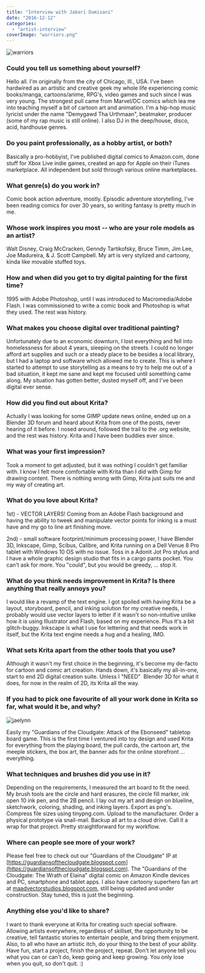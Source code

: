 ```yaml
---
title: "Interview with Jabari Dumisani"
date: "2016-12-12"
categories: 
  - "artist-interview"
coverImage: "warriors.png"
---
```


![warriors](/images/posts/2016/warriors.png)

### Could you tell us something about yourself?

Hello all. I'm originally from the city of Chicago, Ill., USA. I've been hardwired as an artistic and creative geek my whole life experiencing comic books/manga, cartoons/anime, RPG's, video games and such since I was very young. The strongest pull came from Marvel/DC comics which lea me into teaching myself a bit of cartoon art and animation. I'm a hip-hop music lyricist under the name "Demygawd Tha Urthmaan", beatmaker, producer (some of my rap music is still online). I also DJ in the deep/house, disco, acid, hardhouse genres.

### Do you paint professionally, as a hobby artist, or both?

Basically a pro-hobbyist, I've published digital comics to Amazon.com, done stuff for Xbox Live indie games, created an app for Apple on their iTunes marketplace. All independent but sold through various online marketplaces.

### What genre(s) do you work in?

Comic book action adventure, mostly. Episodic adventure storytelling, I've been reading comics for over 30 years, so writing fantasy is pretty much in me.

### Whose work inspires you most -- who are your role models as an artist?

Walt Disney, Craig McCracken, Genndy Tartikofsky, Bruce Timm, Jim Lee, Joe Madureira, & J. Scott Campbell. My art is very stylized and cartoony, kinda like movable stuffed toys.

### How and when did you get to try digital painting for the first time?

1995 with Adobe Photoshop, until I was introduced to Macromedia/Adobe Flash. I was commissioned to write a comic book and Photoshop is what they used. The rest was history.

### What makes you choose digital over traditional painting?

Unfortunately due to an economic downturn, I lost everything and fell into homelessness for about 4 years, sleeping on the streets. I could no longer afford art supplies and such or a steady place to be besides a local library, but I had a laptop and software which allowed me to create. This is where I started to attempt to use storytelling as a means to try to help me out of a bad situation, it kept me sane and kept me focused until something came along. My situation has gotten better, dusted myself off, and I've been digital ever sense.

### How did you find out about Krita?

Actually I was looking for some GIMP update news online, ended up on a Blender 3D forum and heard about Krita from one of the posts, never hearing of it before. I nosed around, followed the trail to the .org website, and the rest was history. Krita and I have been buddies ever since.

### What was your first impression?

Took a moment to get adjusted, but it was nothing I couldn't get familiar with. I know I felt more comfortable with Krita than I did with Gimp for drawing content. There is nothing wrong with Gimp, Krita just suits me and my way of creating art.

### What do you love about Krita?

1st) - VECTOR LAYERS! Coming from an Adobe Flash background and having the ability to tweek and manipulate vector points for inking is a must have and my go to line art finishing move.

2nd) - small software footprint/minimum processing power, I have Blender 3D, Inkscape, Gimp, Scibus, Calibre, and Krita running on a Dell Venue 8 Pro tablet with Windows 10 OS with no issue. Toss in a Adonit Jot Pro stylus and I have a whole graphic design studio that fits in a cargo pants pocket. You can't ask for more. You "could", but you would be greedy, ... stop it.

### What do you think needs improvement in Krita? Is there anything that really annoys you?

I would like a revamp of the text engine. I got spoiled with having Krita be a layout, storyboard, pencil, and inking solution for my creative needs, I probably would use vector layers to letter if it wasn't so non-intuitive unlike how it is using Illustrator and Flash, based on my experience. Plus it's a bit glitch-buggy. Inkscape is what I use for lettering and that needs work in itself, but the Krita text engine needs a hug and a healing, IMO.

### What sets Krita apart from the other tools that you use?

Although it wasn't my first choice in the beginning, it's become my de-facto for cartoon and comic art creation. Hands down, it's basically my all-in-one, start to end 2D digital creation suite. Unless I "NEED"  Blender 3D for what it does, for now in the realm of 2D, its Krita all the way.

### If you had to pick one favourite of all your work done in Krita so far, what would it be, and why?

![jaelynn](/images/posts/2016/jaelynn.png)

Easily my "Guardians of the Cloudgate: Attack of the Ebonseed" tabletop board game. This is the first time I ventured into toy design and used Krita for everything from the playing board, the pull cards, the cartoon art, the meeple stickers, the box art, the banner ads for the online storefront ... everything.

### What techniques and brushes did you use in it?

Depending on the requirements, I measured the art board to fit the need. My brush tools are the circle and hard erasures, the circle fill marker, ink open 10 ink pen, and the 2B pencil. I lay out my art and design on blueline, sketchwork, coloring, shading, and inking layers. Export as png's. Compress file sizes using tinypng.com. Upload to the manufacturer. Order a physical prototype via snail-mail. Backup all art to a cloud drive. Call it a wrap for that project. Pretty straightforward for my workflow.

### Where can people see more of your work?

Please feel free to check out our "Guardians of the Cloudgate" IP at [https://guardiansofthecloudgate.blogspot.com](https://guardiansofthecloudgate.blogspot.com). The "Guardians of the Cloudgate: The Wrath of Elaina" digital comic on Amazon Kindle devices and PC, smartphone and tablet apps. I also have cartoony superhero fan art at [maadvectorstudios.blogspot.com](https://maadvectorstudios.blogspot.com), still being updated and under construction. Stay tuned, this is just the beginning.

### Anything else you'd like to share?

I want to thank everyone at Krita for creating such special software. Allowing artists everywhere, regardless of skillset, the opportunity to be creative, tell fantastic stories to entertain people, and bring them enjoyment. Also, to all who have an artistic itch, do your thing to the best of your ability. Have fun, start a project, finish the project, repeat. Don't let anyone tell you what you can or can't do, keep going and keep growing. You only lose when you quit, so don't quit. :)
